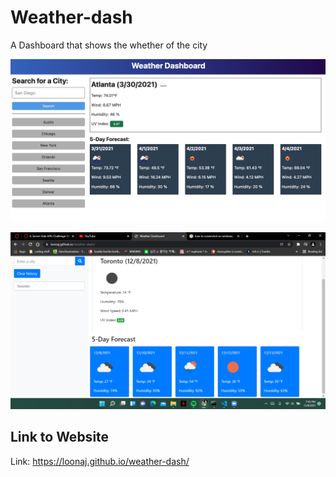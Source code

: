 # Weather-dash
A Dashboard that shows the whether of the city


![website mockup](./assets/images/demo.png)

![actual website](./assets/images/website.png)


## Link to Website
Link: https://loonaj.github.io/weather-dash/
